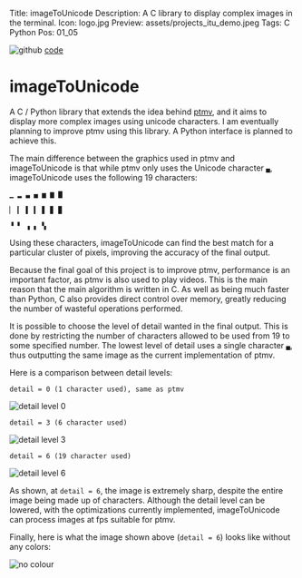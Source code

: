 Title: imageToUnicode
Description: A C library to display complex images in the terminal.
Icon: logo.jpg
Preview: assets/projects_itu_demo.jpeg
Tags: C Python
Pos: 01_05

<div class="right_align">
    <img class="icon" src="assets/icon_github.svg" alt="github"/>
    <a href="https://github.com/kal39/itu">code</a>
</div>

# imageToUnicode

A C / Python library that extends the idea behind [ptmv](projects_ptmv.md), and it aims to display more complex images using unicode characters. I am eventually planning to improve ptmv using this library. A Python interface is planned to achieve this.

The main difference between the graphics used in ptmv and imageToUnicode is that while ptmv only uses the Unicode character `▄`, imageToUnicode uses the following 19 characters:

```
▁ ▂ ▃ ▄ ▅ ▆ ▇

▏ ▎ ▌ ▍ ▋ ▊ ▉

▝ ▘ ▗ ▖ ▚
```

Using these characters, imageToUnicode can find the best match for a particular cluster of pixels, improving the accuracy of the final output.

Because the final goal of this project is to improve ptmv, performance is an important factor, as ptmv is also used to play videos. This is the main reason that the main algorithm is written in C. As well as being much faster than Python, C also provides direct control over memory, greatly reducing the number of wasteful operations performed.

It is possible to choose the level of detail wanted in the final output. This is done by restricting the number of characters allowed to be used from 19 to some specified number. The lowest level of detail uses a single character `▄`, thus outputting the same image as the current implementation of ptmv.

Here is a comparison between detail levels:

```
detail = 0 (1 character used), same as ptmv
```

![detail level 0](assets/projects_itu_detail_0.png)

```
detail = 3 (6 character used)
```

![detail level 3](assets/projects_itu_detail_3.png)

```
detail = 6 (19 character used)
```

![detail level 6](assets/projects_itu_detail_6.png)

As shown, at `detail = 6`, the image is extremely sharp, despite the entire image being made up of characters. Although the detail level can be lowered, with the optimizations currently implemented, imageToUnicode can process images at fps suitable for ptmv.

Finally, here is what the image shown above (`detail = 6`) looks like without any colors: 

![no colour](assets/projects_itu_no_color.png)